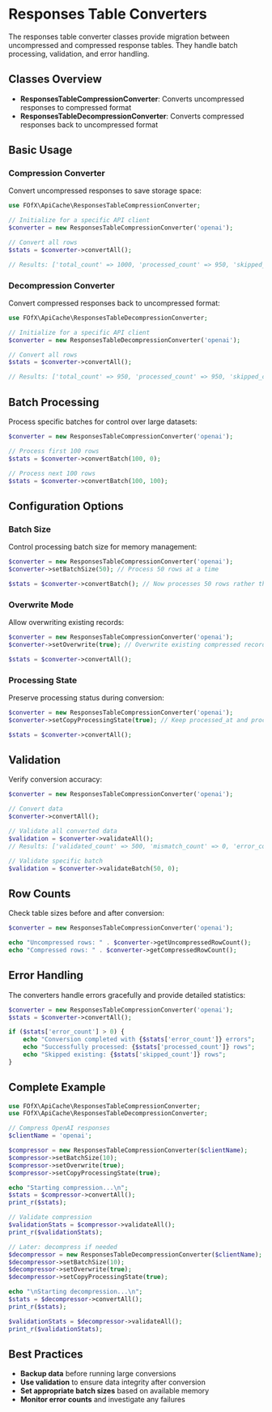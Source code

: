 # Responses Table Converters

The responses table converter classes provide migration between uncompressed and compressed response tables. They handle batch processing, validation, and error handling.

## Classes Overview

- **ResponsesTableCompressionConverter**: Converts uncompressed responses to compressed format
- **ResponsesTableDecompressionConverter**: Converts compressed responses back to uncompressed format

## Basic Usage

### Compression Converter

Convert uncompressed responses to save storage space:

```php
use FOfX\ApiCache\ResponsesTableCompressionConverter;

// Initialize for a specific API client
$converter = new ResponsesTableCompressionConverter('openai');

// Convert all rows
$stats = $converter->convertAll();

// Results: ['total_count' => 1000, 'processed_count' => 950, 'skipped_count' => 50, 'error_count' => 0]
```

### Decompression Converter

Convert compressed responses back to uncompressed format:

```php
use FOfX\ApiCache\ResponsesTableDecompressionConverter;

// Initialize for a specific API client
$converter = new ResponsesTableDecompressionConverter('openai');

// Convert all rows
$stats = $converter->convertAll();

// Results: ['total_count' => 950, 'processed_count' => 950, 'skipped_count' => 0, 'error_count' => 0]
```

## Batch Processing

Process specific batches for control over large datasets:

```php
$converter = new ResponsesTableCompressionConverter('openai');

// Process first 100 rows
$stats = $converter->convertBatch(100, 0);

// Process next 100 rows
$stats = $converter->convertBatch(100, 100);
```

## Configuration Options

### Batch Size

Control processing batch size for memory management:

```php
$converter = new ResponsesTableCompressionConverter('openai');
$converter->setBatchSize(50); // Process 50 rows at a time

$stats = $converter->convertBatch(); // Now processes 50 rows rather than default 100
```

### Overwrite Mode

Allow overwriting existing records:

```php
$converter = new ResponsesTableCompressionConverter('openai');
$converter->setOverwrite(true); // Overwrite existing compressed records

$stats = $converter->convertAll();
```

### Processing State

Preserve processing status during conversion:

```php
$converter = new ResponsesTableCompressionConverter('openai');
$converter->setCopyProcessingState(true); // Keep processed_at and processed_status

$stats = $converter->convertAll();
```

## Validation

Verify conversion accuracy:

```php
$converter = new ResponsesTableCompressionConverter('openai');

// Convert data
$converter->convertAll();

// Validate all converted data
$validation = $converter->validateAll();
// Results: ['validated_count' => 500, 'mismatch_count' => 0, 'error_count' => 0]

// Validate specific batch
$validation = $converter->validateBatch(50, 0);
```

## Row Counts

Check table sizes before and after conversion:

```php
$converter = new ResponsesTableCompressionConverter('openai');

echo "Uncompressed rows: " . $converter->getUncompressedRowCount();
echo "Compressed rows: " . $converter->getCompressedRowCount();
```

## Error Handling

The converters handle errors gracefully and provide detailed statistics:

```php
$converter = new ResponsesTableCompressionConverter('openai');
$stats = $converter->convertAll();

if ($stats['error_count'] > 0) {
    echo "Conversion completed with {$stats['error_count']} errors";
    echo "Successfully processed: {$stats['processed_count']} rows";
    echo "Skipped existing: {$stats['skipped_count']} rows";
}
```

## Complete Example

```php
use FOfX\ApiCache\ResponsesTableCompressionConverter;
use FOfX\ApiCache\ResponsesTableDecompressionConverter;

// Compress OpenAI responses
$clientName = 'openai';

$compressor = new ResponsesTableCompressionConverter($clientName);
$compressor->setBatchSize(10);
$compressor->setOverwrite(true);
$compressor->setCopyProcessingState(true);

echo "Starting compression...\n";
$stats = $compressor->convertAll();
print_r($stats);

// Validate compression
$validationStats = $compressor->validateAll();
print_r($validationStats);

// Later: decompress if needed
$decompressor = new ResponsesTableDecompressionConverter($clientName);
$decompressor->setBatchSize(10);
$decompressor->setOverwrite(true);
$decompressor->setCopyProcessingState(true);

echo "\nStarting decompression...\n";
$stats = $decompressor->convertAll();
print_r($stats);

$validationStats = $decompressor->validateAll();
print_r($validationStats);
```

## Best Practices

- **Backup data** before running large conversions
- **Use validation** to ensure data integrity after conversion
- **Set appropriate batch sizes** based on available memory
- **Monitor error counts** and investigate any failures